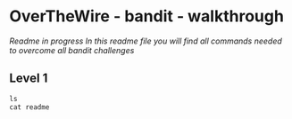# OverTheWire - bandit - walkthrough

*Readme in progress*
*In this readme file you will find all commands needed to overcome all bandit challenges*

## Level 1
```python
ls
cat readme
```
